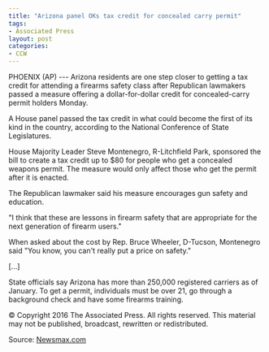 ```yaml
---
title: "Arizona panel OKs tax credit for concealed carry permit"
tags:
- Associated Press
layout: post
categories:
- CCW
---
```


PHOENIX (AP) --- Arizona residents are one step closer to getting a tax credit for attending a firearms safety class after Republican lawmakers passed a measure offering a dollar-for-dollar credit for concealed-carry permit holders Monday.

A House panel passed the tax credit in what could become the first of its kind in the country, according to the National Conference of State Legislatures.

House Majority Leader Steve Montenegro, R-Litchfield Park, sponsored the bill to create a tax credit up to $80 for people who get a concealed weapons permit. The measure would only affect those who get the permit after it is enacted.

The Republican lawmaker said his measure encourages gun safety and education.

"I think that these are lessons in firearm safety that are appropriate for the next generation of firearm users."

When asked about the cost by Rep. Bruce Wheeler, D-Tucson, Montenegro said "You know, you can't really put a price on safety."

[...]

State officials say Arizona has more than 250,000 registered carriers as of January. To get a permit, individuals must be over 21, go through a background check and have some firearms training.

© Copyright 2016 The Associated Press. All rights reserved. This material may not be published, broadcast, rewritten or redistributed.

Source: [Newsmax.com](https://www.newsmax.com/US/US-XGR-Gun-Bills/2016/02/08/id/713345/)
